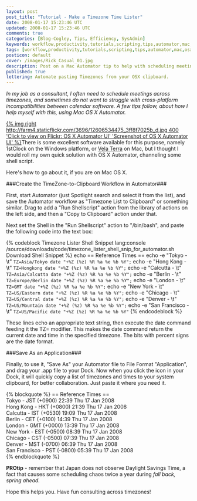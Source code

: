 ```yaml
---           
layout: post
post_title: "Tutorial - Make a Timezone Time Lister"
date: 2008-01-17 15:23:46 UTC
updated: 2008-01-17 15:23:46 UTC
comments: true
categories: [Blog-Cogley, Tips, Efficiency, SysAdmin]
keywords: workflow,productivity,tutorials,scripting,tips,automator,mac,osx,timezone,scheduling
tags: [workflow,productivity,tutorials,scripting,tips,automator,mac,osx,timezone,scheduling]
posticon: default
cover: /images/Rick_Casual_01.jpg
description: Post on a Mac Automator tip to help with scheduling meetings across timezones, by Rick Cogley.
published: true
lettering: Automate pasting Timezones from your OSX clipboard.
---
```


_In my job as a consultant, I often need to schedule meetings across timezones, and sometimes do not want to struggle with cross-platform incompatibilities between calendar software. A few tips follow, about how I help myself with this, using Mac OS X Automator._

<!--more-->

[{% img right http://farm4.staticflickr.com/3696/12606534475_3ff8f7025b_d.jpg 400 'Click to view on Flickr: OS X Automator UI' 'Screenshot of OS X Automator UI' %}](http://www.flickr.com/photos/rickcogley/12606534475/)There is some excellent software available for this purpose, namely 1stClock on the Windows platform, or [Vela Terra](http://www.veladg.com "Vela Design Group") on Mac, but I thought I would roll my own quick solution with OS X Automator, channeling some shell script.

Here's how to go about it, if you are on Mac OS X.

###Create the TimeZone-to-Clipboard Workflow in Automator###

First, start Automator (just Spotlight search and select it from the list), and save the Automator workflow as "Timezone List to Clipboard" or something similar. Drag to add a "Run Shellscript" action from the library of actions on the left side, and then a "Copy to Clipboard" action under that.

Next set the Shell in the "Run Shellscript" action to "/bin/bash", and paste the following code into the text box:

{% codeblock Timezone Lister Shell Snippet lang:console /source/downloads/code/timezone_lister_shell_snip_for_automator.sh Download Shell Snippet %}
echo == Reference Times ==
echo -e "Tokyo - \t" `TZ=Asia/Tokyo date "+%Z (%z) %R %a %e %b %Y";`
echo -e "Hong Kong - \t" `TZ=Hongkong date "+%Z (%z) %R %a %e %b %Y";`
echo -e "Calcutta - \t" `TZ=Asia/Calcutta date "+%Z (%z) %R %a %e %b %Y";`
echo -e "Berlin - \t" `TZ=Europe/Berlin date "+%Z (%z) %R %a %e %b %Y";`
echo -e "London - \t" `TZ=GMT date "+%Z (%z) %R %a %e %b %Y";`
echo -e "New York - \t" `TZ=US/Eastern date "+%Z (%z) %R %a %e %b %Y";`
echo -e "Chicago - \t" `TZ=US/Central date "+%Z (%z) %R %a %e %b %Y";`
echo -e "Denver - \t" `TZ=US/Mountain date "+%Z (%z) %R %a %e %b %Y";`
echo -e "San Francisco - \t" `TZ=US/Pacific date "+%Z (%z) %R %a %e %b %Y"`
{% endcodeblock %}

These lines echo an appropriate text string, then execute the date command feeding it the TZ= modifier. This makes the date command return the current date and time in the specified timezone. The bits with percent signs are the date format.

###Save As an Application###

Finally, to use it, "Save As" your Automator file to File Format "Application", and drag your .app file to your Dock. Now when you click the icon in your Dock, it will quickly copy a list of timezones and times to your system clipboard, for better collaboration. Just paste it where you need it. 

{% blockquote %}
== Reference Times ==  
Tokyo - JST (+0900) 22:39 Thu 17 Jan 2008  
Hong Kong - HKT (+0800) 21:39 Thu 17 Jan 2008  
Calcutta - IST (+0530) 19:09 Thu 17 Jan 2008  
Berlin - CET (+0100) 14:39 Thu 17 Jan 2008  
London - GMT (+0000) 13:39 Thu 17 Jan 2008  
New York - EST (-0500) 08:39 Thu 17 Jan 2008  
Chicago - CST (-0500) 07:39 Thu 17 Jan 2008  
Denver - MST (-0700) 06:39 Thu 17 Jan 2008  
San Francisco - PST (-0800) 05:39 Thu 17 Jan 2008  
{% endblockquote %}
  
**PROtip** - remember that Japan does not observe Daylight Savings Time, a fact that causes some scheduling chaos twice a year during _fall back, spring ahead._  

Hope this helps you. Have fun consulting across timezones!

